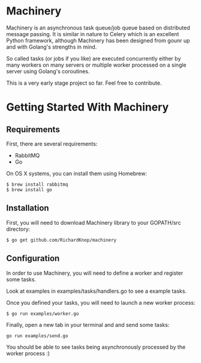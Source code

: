 Machinery
=========

Machinery is an asynchronous task queue/job queue based on distributed message passing. It is similar in nature to Celery which is an excellent Python framework, although Machinery has been designed from gounr up and with Golang's strengths in mind.

So called tasks (or jobs if you like) are executed concurrently either by many workers on many servers or multiple worker processed on a single server using Golang's coroutines.

This is a very early stage project so far. Feel free to contribute.

Getting Started With Machinery
==============================

Requirements
------------

First, there are several requirements:

- RabbitMQ
- Go

On OS X systems, you can install them using Homebrew:

```
$ brew install rabbitmq
$ brew install go
```

Installation
------------

First, you will need to download Machinery library to your GOPATH/src directory:

```
$ go get github.com/RichardKnop/machinery
```

Configuration
--------------

In order to use Machinery, you will need to define a worker and register some tasks.

Look at examples in examples/tasks/handlers.go to see a example tasks.

Once you defined your tasks, you will need to launch a new worker process:

```
$ go run examples/worker.go
```

Finally, open a new tab in your terminal and and send some tasks:

```
go run examples/send.go
```

You should be able to see tasks being asynchronously processed by the worker process :)
